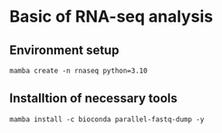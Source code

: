 # Basic of RNA-seq analysis

## Environment setup
```
mamba create -n rnaseq python=3.10
```

## Installtion of necessary tools
```
mamba install -c bioconda parallel-fastq-dump -y
```

